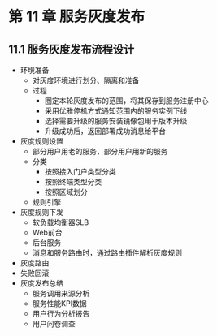 
# 第 11 章 服务灰度发布

## 11.1 服务灰度发布流程设计

* 环境准备
  * 对灰度环境进行划分、隔离和准备
  * 过程
    * 圈定本轮灰度发布的范围，将其保存到服务注册中心
    * 采用优雅停机方式通知范围内的服务实例下线
    * 选择需要升级的服务安装镜像包用于版本升级
    * 升级成功后，返回部署成功消息给平台
* 灰度规则设置
  * 部分用户用老的服务，部分用户用新的服务
  * 分类
    * 按照接入门户类型分类
    * 按照终端类型分类
    * 按照区域划分
  * 规则引擎
* 灰度规则下发
  * 软负载均衡器SLB
  * Web前台
  * 后台服务
  * 消息和服务路由时，通过路由插件解析灰度规则
* 灰度路由
* 失败回滚
* 灰度发布总结
  * 服务调用来源分析
  * 服务性能KPI数据
  * 用户行为分析报告
  * 用户问卷调查